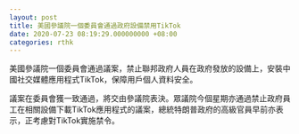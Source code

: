 ```yaml
---
layout: post
title: 美國參議院一個委員會通過政府設備禁用TikTok
date: 2020-07-23 08:19:29.000000000 +08:00
categories: rthk
---
```


美國參議院一個委員會通過議案，禁止聯邦政府人員在政府發放的設備上，安裝中國社交媒體應用程式TikTok，保障用戶個人資料安全。

議案在委員會獲一致通過，將交由參議院表決。眾議院今個星期亦通過禁止政府員工在相關設備下載TikTok應用程式的議案，總統特朗普政府的高級官員早前亦表示，正考慮對TikTok實施禁令。
